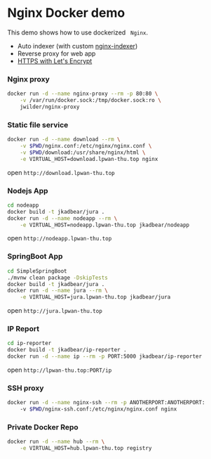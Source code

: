 # Nginx Docker demo

This demo shows how to use dockerized ` Nginx`.

- Auto indexer (with custom [nginx-indexer](https://github.com/nervo/nginx-indexer))
- Reverse proxy for web app
- [HTTPS with Let's Encrypt ](https://cloud.google.com/community/tutorials/nginx-reverse-proxy-docker)

### Nginx proxy

```bash
docker run -d --name nginx-proxy --rm -p 80:80 \
    -v /var/run/docker.sock:/tmp/docker.sock:ro \
    jwilder/nginx-proxy
```

### Static file service

```bash
docker run -d --name download --rm \
    -v $PWD/nginx.conf:/etc/nginx/nginx.conf \
    -v $PWD/download:/usr/share/nginx/html \
    -e VIRTUAL_HOST=download.lpwan-thu.top nginx
```

open `http://download.lpwan-thu.top`

### Nodejs App

```bash
cd nodeapp
docker build -t jkadbear/jura .
docker run -d --name nodeapp --rm \
    -e VIRTUAL_HOST=nodeapp.lpwan-thu.top jkadbear/nodeapp
```

open `http://nodeapp.lpwan-thu.top`

### SpringBoot App

```bash
cd SimpleSpringBoot
./mvnw clean package -DskipTests
docker build -t jkadbear/jura .
docker run -d --name jura --rm \
    -e VIRTUAL_HOST=jura.lpwan-thu.top jkadbear/jura
```

open `http://jura.lpwan-thu.top`

### IP Report

```bash
cd ip-reporter
docker build -t jkadbear/ip-reporter .
docker run -d --name ip --rm -p PORT:5000 jkadbear/ip-reporter
```

open `http://lpwan-thu.top:PORT/ip`

### SSH proxy

```bash
docker run -d --name nginx-ssh --rm -p ANOTHERPORT:ANOTHERPORT:
    -v $PWD/nginx-ssh.conf:/etc/nginx/nginx.conf nginx
```

### Private Docker Repo

```bash
docker run -d --name hub --rm \
    -e VIRTUAL_HOST=hub.lpwan-thu.top registry
```

